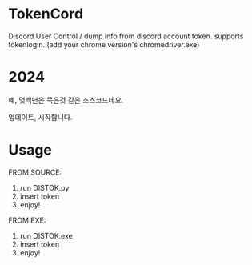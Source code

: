 # TokenCord
Discord User Control / dump info from discord account token.
supports tokenlogin. (add your chrome version's chromedriver.exe) 

# 2024
예, 몇백년은 묵은것 같은 소스코드네요.

업데이트, 시작합니다.

# Usage
FROM SOURCE:
1. run DISTOK.py
2. insert token
3. enjoy!

FROM EXE:
1. run DISTOK.exe
2. insert token
3. enjoy!


